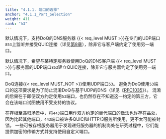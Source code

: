 ```yaml
---
title: "4.1.1. 端口的选择"
anchor: "4.1.1_Port_Selection"
weight: 411
rank: "h3"
---
```


默认情况下，支持DoQ的DNS服务器 {{< req_level MUST >}}在专门的UDP端口`853`上监听并接受QUIC连接（详见[第8章]()），除非它与客户端约定了使用另一端口。

默认情况下，希望与某特定服务器使用DoQ的DNS客户端 {{< req_level MUST >}}与服务器的UDP端口`853`建立QUIC连接，除非它与服务器约定了使用另一端口。

DoQ连接{{< req_level MUST_NOT >}}使用UDP端口`53`。
避免为DoQ使用`53`端口的这项要求是为了防止混淆DoQ与基于UDP的DNS（详见《[RFC1035]()》）。
混淆的后果在于即便双方约定使用`53`端口，也仍然存在不知道这一约定的第三方，它会在该端口试图使用不受支持的协议。

在存根至递归场景中，将`443`端口用作双方约定的替代端口的做法也许存在益处，因为比起其他端口，`443`端口被许多QUIC和HTTP/3服务所使用，更不太可能被封锁。
一些可被存根服务器用于发现递归服务器的机制尚处在研究过程中，它们能提供加密的传输方式并支持使用自定义端口。
